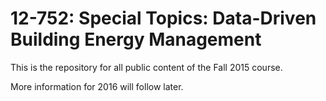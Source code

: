 # 12-752: Special Topics: Data-Driven Building Energy Management

This is the repository for all public content of the Fall 2015 course.

More information for 2016 will follow later. 
